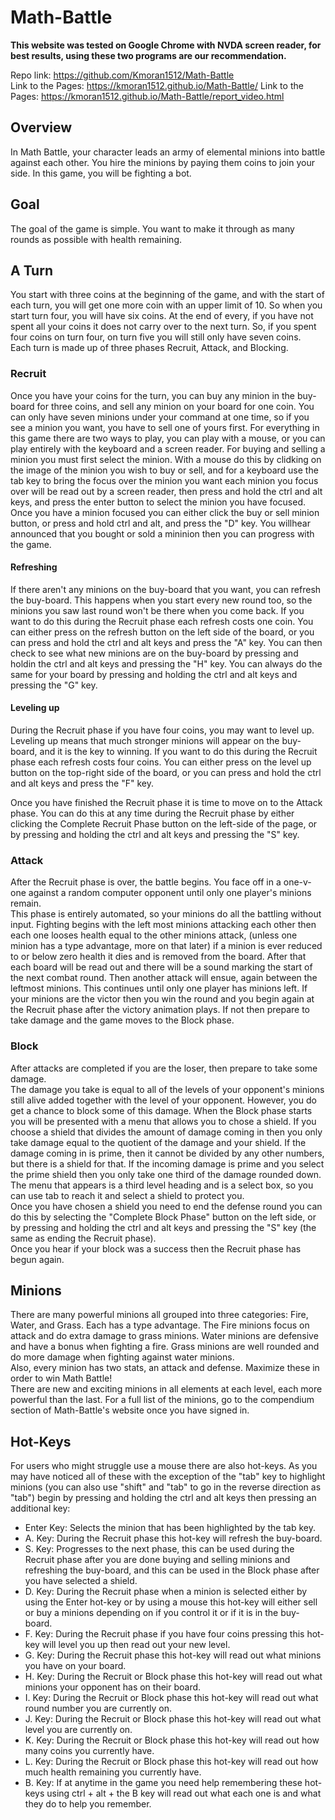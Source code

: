 # Math-Battle

**This website was tested on Google Chrome with NVDA screen reader, for best results, using these two programs are our recommendation.**

Repo link: https://github.com/Kmoran1512/Math-Battle <br/>
Link to the Pages: https://kmoran1512.github.io/Math-Battle/
Link to the Pages: https://kmoran1512.github.io/Math-Battle/report_video.html

## Overview
  
  In Math Battle, your character leads an army of elemental minions into battle against each other. You hire the minions by paying them coins to join your side. In this game, you will be fighting a bot. 
  
## Goal
  
  The goal of the game is simple. You want to make it through as many rounds as possible with health remaining. 

## A Turn

  You start with three coins at the beginning of the game, and with the start of each turn, you will get one more coin with an upper limit of 10. So when you start turn four, you will have six coins. At the end of every, if you have not spent all your coins it does not carry over to the next turn. So, if you spent four coins on turn four, on turn five you will still only have seven coins.<br/>
  Each turn is made up of three phases Recruit, Attack, and Blocking.

### Recruit

  Once you have your coins for the turn, you can buy any minion in the buy-board for three coins, and sell any minion on your board for one coin. You can only have seven minions under your command at one time, so if you see a minion you want, you have to sell one of yours first. For everything in this game there are two ways to play, you can play with a mouse, or you can play entirely with the keyboard and a screen reader. For buying and selling a minion you must first select the minion. With a mouse do this by clidking on the image of the minion you wish to buy or sell, and for a keyboard use the tab key to bring the focus over the minion you want each minion you focus over will be read out by a screen reader, then press and hold the ctrl and alt keys, and press the enter button to select the minion you have focused. Once you have a minion focused you can either click the buy or sell minion button, or press and hold ctrl and alt, and press the "D" key. You willhear announced that you bought or sold a mininion then you can progress with the game. <br/>

#### Refreshing

  If there aren't any minions on the buy-board that you want, you can refresh the buy-board. This happens when you start every new round too, so the minions you saw last round won't be there when you come back. If you want to do this during the Recruit phase each refresh costs one coin. You can either press on the refresh button on the left side of the board, or you can press and hold the ctrl and alt keys and press the "A" key. You can then check to see what new minions are on the buy-board by pressing and holdin the ctrl and alt keys and pressing the "H" key. You can always do the same for your board by pressing and holding the ctrl and alt keys and pressing the "G" key. <br />

#### Leveling up

  During the Recruit phase if you have four coins, you may want to level up. Leveling up means that much stronger minions will appear on the buy-board, and it is the key to winning. If you want to do this during the Recruit phase each refresh costs four coins. You can either press on the level up button on the top-right side of the board, or you can press and hold the ctrl and alt keys and press the "F" key. <br />

  Once you have finished the Recruit phase it is time to move on to the Attack phase. You can do this at any time during the Recruit phase by either clicking the Complete Recruit Phase button on the left-side of the page, or by pressing and holding the ctrl and alt keys and pressing the "S" key. <br />


### Attack

  After the Recruit phase is over, the battle begins. You face off in a one-v-one against a random computer opponent until only one player's minions remain. <br/>
  This phase is entirely automated, so your minions do all the battling without input. Fighting begins with the left most minions attacking each other then each one looses health equal to the other minions attack, (unless one minion has a type advantage, more on that later) if a minion is ever reduced to or below zero health it dies and is removed from the board. After that each board will be read out and there will be a sound marking the start of the next combat round. Then another attack will ensue, again between the leftmost minions. This continues until only one player has minions left. If your minions are the victor then you win the round and you begin again at the Recruit phase after the victory animation plays. If not then prepare to take damage and the game moves to the Block phase.

### Block

  After attacks are completed if you are the loser, then prepare to take some damage. <br/>
  The damage you take is equal to all of the levels of your opponent's minions still alive added together with the level of your opponent. However, you do get a chance to block some of this damage. When the Block phase starts you will be presented with a menu that allows you to chose a shield. If you choose a shield that divides the amount of damage coming in then you only take damage equal to the quotient of the damage and your shield. If the damage coming in is prime, then it cannot be divided by any other numbers, but there is a shield for that. If the incoming damage is prime and you select the prime shield then you only take one third of the damage rounded down. The menu that appears is a third level heading and is a select box, so you can use tab to reach it and select a shield to protect you. <br />
  Once you have chosen a shield you need to end the defense round you can do this by selecting the "Complete Block Phase" button on the left side, or by pressing and holding the ctrl and alt keys and pressing the "S" key (the same as ending the Recruit phase). <br />
  Once you hear if your block was a success then the Recruit phase has begun again.

## Minions

  There are many powerful minions all grouped into three categories: Fire, Water, and Grass. Each has a type advantage. The Fire minions focus on attack and do extra damage to grass minions. Water minions are defensive and have a bonus when fighting a fire. Grass minions are well rounded and do more damage when fighting against water minions. <br/>
  Also, every minion has two stats, an attack and defense. Maximize these in order to win Math Battle! <br />
  There are new and exciting minions in all elements at each level, each more powerful than the last. For a full list of the minions, go to the compendium section of Math-Battle's website once you have signed in.

## Hot-Keys

  For users who might struggle use a mouse there are also hot-keys. As you may have noticed all of these with the exception of the "tab" key to highlight minions (you can also use "shift" and "tab" to go in the reverse direction as "tab") begin by pressing and holding the ctrl and alt keys then pressing an additional key:

  + Enter Key: Selects the minion that has been highlighted by the tab key.
  + A. Key: During the Recruit phase this hot-key will refresh the buy-board.
  + S. Key: Progresses to the next phase, this can be used during the Recruit phase after you are done buying and selling minions and refreshing the buy-board, and this can be used in the Block phase after you have selected a shield.
  + D. Key: During the Recruit phase when a minion is selected either by using the Enter hot-key or by using a mouse this hot-key will either sell or buy a minions depending on if you control it or if it is in the buy-board.
  + F. Key: During the Recruit phase if you have four coins pressing this hot-key will level you up then read out your new level.
  + G. Key: During the Recruit phase this hot-key will read out what minions you have on your board.
  + H. Key: During the Recruit or Block phase this hot-key will read out what minions your opponent has on their board.
  + I. Key: During the Recruit or Block phase this hot-key will read out what round number you are currently on.
  + J. Key: During the Recruit or Block phase this hot-key will read out what level you are currently on.
  + K. Key: During the Recruit or Block phase this hot-key will read out how many coins you currently have.
  + L. Key: During the Recruit or Block phase this hot-key will read out how much health remaining you currently have.
  + B. Key: If at anytime in the game you need help remembering these hot-keys using ctrl + alt + the B key will read out what each one is and what they do to help you remember.
